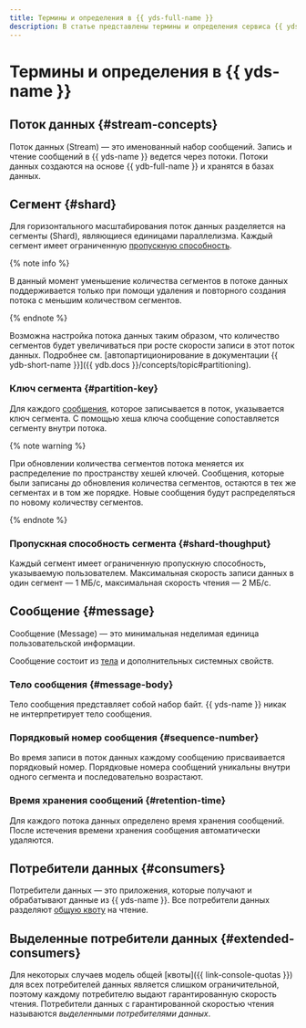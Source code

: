 ```yaml
---
title: Термины и определения в {{ yds-full-name }}
description: В статье представлены термины и определения сервиса {{ yds-name }}.
---
```


# Термины и определения в {{ yds-name }}

## Поток данных {#stream-concepts}

Поток данных (Stream) — это именованный набор сообщений. Запись и чтение сообщений в {{ yds-name }} ведется через потоки. Потоки данных создаются на основе {{ ydb-full-name }} и хранятся в базах данных.

## Сегмент {#shard}

Для горизонтального масштабирования поток данных разделяется на сегменты (Shard), являющиеся единицами параллелизма. Каждый сегмент имеет ограниченную [пропускную способность](#shard-thoughput).

{% note info %}

В данный момент уменьшение количества сегментов в потоке данных поддерживается только при помощи удаления и повторного создания потока с меньшим количеством сегментов.

{% endnote %}

Возможна настройка потока данных таким образом, что количество сегментов будет увеличиваться при росте скорости записи в этот поток данных. Подробнее см. [автопартиционирование в документации {{ ydb-short-name }}]({{ ydb.docs }}/concepts/topic#partitioning).

### Ключ сегмента {#partition-key}

Для каждого [сообщения](#message), которое записывается в поток, указывается ключ сегмента. С помощью хеша ключа сообщение сопоставляется сегменту внутри потока.

{% note warning %}

При обновлении количества сегментов потока меняется их распределение по пространству хешей ключей. Сообщения, которые были записаны до обновления количества сегментов, остаются в тех же сегментах и в том же порядке. Новые сообщения будут распределяться по новому количеству сегментов.

{% endnote %}

### Пропускная способность сегмента {#shard-thoughput}

Каждый сегмент имеет ограниченную пропускную способность, указываемую пользователем. Максимальная скорость записи данных в один сегмент — 1 МБ/с, максимальная скорость чтения — 2 МБ/с.

## Сообщение {#message}

Сообщение (Message) — это минимальная неделимая единица пользовательской информации.

Сообщение состоит из [тела](#message-body) и дополнительных системных свойств.

### Тело сообщения {#message-body}

Тело сообщения представляет собой набор байт. {{ yds-name }} никак не интерпретирует тело сообщения.

### Порядковый номер сообщения {#sequence-number}

Во время записи в поток данных каждому сообщению присваивается порядковый номер. Порядковые номера сообщений уникальны внутри одного сегмента и последовательно возрастают.

### Время хранения сообщений {#retention-time}

Для каждого потока данных определено время хранения сообщений. После истечения времени хранения сообщения автоматически удаляются.

## Потребители данных {#consumers}

Потребители данных — это приложения, которые получают и обрабатывают данные из {{ yds-name }}. Все потребители данных разделяют [общую квоту](limits.md) на чтение.

## Выделенные потребители данных {#extended-consumers}

Для некоторых случаев модель общей [квоты]({{ link-console-quotas }}) для всех потребителей данных является слишком ограничительной, поэтому каждому потребителю выдают гарантированную скорость чтения. Потребители данных с гарантированной скоростью чтения называются _выделенными потребителями данных_.
